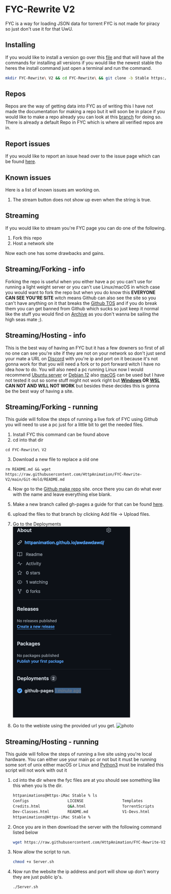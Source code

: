 # FYC-Rewrite V2
FYC is a way for loading JSON data for torrent FYC is not made for piracy so just don't use it for that UwU.

## Installing
If you would like to install a version go over this [file](Installers.md) and that will have all the commands for installing all versions if you would like the newest stable tho heres the install command just open a terminal and run the command.

```bash
mkdir FYC-Rewrite\ V2 && cd FYC-Rewrite\ && git clone -b Stable https://github.com/HttpAnimation/FYC-Rewrite-V2.git && cd ../ && echo 'FYC has been installed'
```

## Repos
Repos are the way of getting data into FYC as of writing this I have not made the documentation for making a repo but it will soon be in place if you would like to make a repo already you can look at this [branch](https://github.com/HttpAnimation/FYC-Rewrite-V2) for doing so. There is already a default Repo in FYC which is where all verified repos are in.

## Report issues
If you would like to report an issue head over to the issue page which can be found [here](https://github.com/HttpAnimation/FYC-Rewrite-V2/issues).

## Known issues
Here is a list of known issues am working on.

1) The stream button does not show up even when the string is true.

## Streaming
If you would like to stream you're FYC page you can do one of the following.

1) Fork this repo
2) Host a network site

Now each one has some drawbacks and gains.

## Streaming/Forking - info
Forking the repo is useful when you either have a pc you can't use for running a light weight server or you can't use Linux/macOS in which case you would want to fork the repo but when you do know this **EVERYONE CAN SEE YOU'RE SITE** witch means Github can also see the site so you can't have anything on it that breaks the [Github TOS](https://docs.github.com/en/pages/getting-started-with-github-pages/about-github-pages) and if you do break them you can get banned from Github which sucks so just keep it normal like the stuff you would find on [Archive](archive.org) as you don't wanna be sailing the high seas mate ;). 

## Streaming/Hosting - info
This is the best way of having an FYC but it has a few downers so first of all no one can see you're site if they are not on your network so don't just send your mate a URL on [Discord](https://discord.com) with you're ip and port on it because it's not gonna work for that you will need a fork or to port forward witch I have no idea how to do. You will also need a pc running Linux now I would recommend [Ubuntu server](https://ubuntu.com/download/server) or [Debian 12](https://www.debian.org/News/2023/20230610) also [macOS](apple.com) can be used but I have not tested it out so some stuff might not work right  but **[Windows](microsoft.com) OR [WSL](https://learn.microsoft.com/en-us/windows/wsl/install) CAN NOT AND WILL NOT WORK** but besides these decides this is gonna be the best way of having a site.

## Streaming/Forking - running
This guide will follow the steps of running a live fork of FYC using Github you will need to use a pc just for a little bit to get the needed files.

1) Install FYC this command can be found above
2) cd into that dir
```
cd FYC-Rewrite\ V2
```
3) Download a new file to replace a old one
```
rm README.md && wget https://raw.githubusercontent.com/HttpAnimation/FYC-Rewrite-V2/main/Git-Hold/README.md
```
4) Now go to the [Github make repo](https://github.com/new) site. once there you can do what ever with the name and leave everything else blank.

5) Make a new branch called gh-pages a guide for that can be found [here](https://docs.github.com/en/pull-requests/collaborating-with-pull-requests/proposing-changes-to-your-work-with-pull-requests/creating-and-deleting-branches-within-your-repository).

6) upload the files to that branch by clicking Add file -> Upload files.

8) Go to the Deployments
![photo](https://github.com/HttpAnimation/FYC-Rewrite-V2/blob/main/Screenshot%202024-01-13%20at%2002-40-13%20HttpAnimation_awdawdawd%20at%20gh-pages.png?raw=true)

9) Go to the webiste using the provided url you get.
![photo](https://github.com/HttpAnimation/FYC-Rewrite-V2/blob/main/Screenshot%202024-01-13%20at%2002-42-15%20Deployments%20%C2%B7%20HttpAnimation_awdawdawd.png?raw=true)
## Streaming/Hosting - running
This guide will follow the steps of running a live site using you're local hardware. You can either use your main pc or not but it must be running some sort of unix either macOS or Linux and [Python3](https://www.python.org/) must be installed this script will not work with out it

1) cd into the dir where the fyc files are at you should see something like this when you ls the dir.
    ```bash
    httpanimations@Https-iMac Stable % ls
    Configs                 LICENSE                 Templates               index.html
    Credits.html            Q&A.html                TorrentScripts          styles.css
    Dev-Classes.html        README.md               V1-Devs.html
    httpanimations@Https-iMac Stable % 
    ```
2) Once you are in then download the server with the following command listed below
    ```bash
    wget https://raw.githubusercontent.com/HttpAnimation/FYC-Rewrite-V2/main/Server.sh
    ```
3) Now allow the script to run.
    ```bash
    chmod +x Server.sh
    ```
4) Now run the website the ip address and port will show up don't worry they are just public ip's.
    ```bash
    ./Server.sh
    ```
